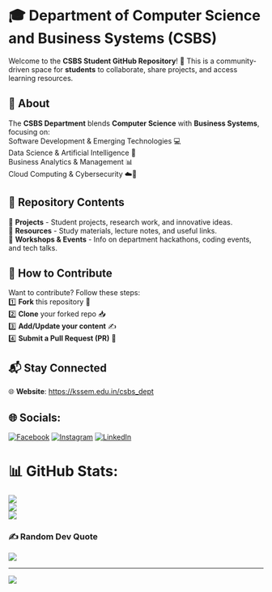 # 🎓 Department of Computer Science and Business Systems (CSBS)  

Welcome to the **CSBS Student GitHub Repository**! 🚀 This is a community-driven space for **students** to collaborate, share projects, and access learning resources.  

## 📌 About  
The **CSBS Department** blends **Computer Science** with **Business Systems**, focusing on:  
 Software Development & Emerging Technologies 💻  
 Data Science & Artificial Intelligence 🤖  
 Business Analytics & Management 📊  
 Cloud Computing & Cybersecurity ☁️🔐  

## 📁 Repository Contents  
📂 **Projects** - Student projects, research work, and innovative ideas.  
📂 **Resources** - Study materials, lecture notes, and useful links.  
📂 **Workshops & Events** - Info on department hackathons, coding events, and tech talks.  

## 🤝 How to Contribute  
Want to contribute? Follow these steps:  
1️⃣ **Fork** this repository 🍴  
2️⃣ **Clone** your forked repo 📥  
3️⃣ **Add/Update your content** ✍️  
4️⃣ **Submit a Pull Request (PR)** 🔄  

## 📬 Stay Connected    
🌐 **Website**: https://kssem.edu.in/csbs_dept  


## 🌐 Socials:
[![Facebook](https://img.shields.io/badge/Facebook-%231877F2.svg?logo=Facebook&logoColor=white)](https://facebook.com/kssem_csbs) [![Instagram](https://img.shields.io/badge/Instagram-%23E4405F.svg?logo=Instagram&logoColor=white)](https://instagram.com/kssem_csbs) [![LinkedIn](https://img.shields.io/badge/LinkedIn-%230077B5.svg?logo=linkedin&logoColor=white)](https://linkedin.com/in/kssem-csbs) 
# 📊 GitHub Stats:
![](https://github-readme-stats.vercel.app/api?username=CSBS-Git&theme=github_dark&hide_border=false&include_all_commits=false&count_private=false)<br/>
![](https://nirzak-streak-stats.vercel.app/?user=CSBS-Git&theme=github_dark&hide_border=false)<br/>
![](https://github-readme-stats.vercel.app/api/top-langs/?username=CSBS-Git&theme=github_dark&hide_border=false&include_all_commits=false&count_private=false&layout=compact)

### ✍️ Random Dev Quote
![](https://quotes-github-readme.vercel.app/api?type=horizontal&theme=dark)

---
[![](https://visitcount.itsvg.in/api?id=CSBS-Git&icon=0&color=0)](https://visitcount.itsvg.in)

<!-- Proudly created with GPRM ( https://gprm.itsvg.in ) -->
